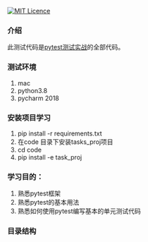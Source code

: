 [![MIT Licence](https://badges.frapsoft.com/os/mit/mit.svg?v=103)](https://opensource.org/licenses/mit-license.php)

### 介绍

此测试代码是[pytest测试实战](https://book.douban.com/subject/30283694/)的全部代码。

### 测试环境
1. mac
2. python3.8
3. pycharm 2018


### 安装项目学习
1. pip install -r requirements.txt
2. 在code 目录下安装tasks_proj项目
3. cd code
4. pip install -e task_proj
### 学习目的：
1. 熟悉pytest框架
2. 熟悉pytest的基本用法
3. 熟悉如何使用pytest编写基本的单元测试代码


### 目录结构


